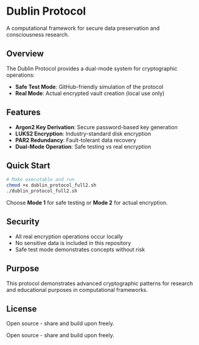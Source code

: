 # Dublin Protocol

A computational framework for secure data preservation and consciousness research.

## Overview

The Dublin Protocol provides a dual-mode system for cryptographic operations:

- **Safe Test Mode**: GitHub-friendly simulation of the protocol
- **Real Mode**: Actual encrypted vault creation (local use only)

## Features

- **Argon2 Key Derivation**: Secure password-based key generation
- **LUKS2 Encryption**: Industry-standard disk encryption
- **PAR2 Redundancy**: Fault-tolerant data recovery
- **Dual-Mode Operation**: Safe testing vs real encryption

## Quick Start

```bash
# Make executable and run
chmod +x dublin_protocol_full2.sh
./dublin_protocol_full2.sh
```

Choose **Mode 1** for safe testing or **Mode 2** for actual encryption.

## Security

- All real encryption operations occur locally
- No sensitive data is included in this repository
- Safe test mode demonstrates concepts without risk

## Purpose

This protocol demonstrates advanced cryptographic patterns for research and educational purposes in computational frameworks.

## License

Open source - share and build upon freely.


Open source - share and build upon freely.
